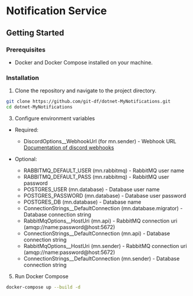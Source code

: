 # Notification Service

## Getting Started

### Prerequisites
- Docker and Docker Compose installed on your machine.

### Installation

1. Clone the repository and navigate to the project directory.

```bash
git clone https://github.com/git-df/dotnet-MyNotifications.git
cd dotnet-MyNotifications
```
   
3. Configure environment variables

- Required:
  - DiscordOptions__WebhookUrl (for mn.sender) - Webhook URL [Documentation of discord webhooks](https://support.discord.com/hc/en-us/articles/228383668-Intro-to-Webhooks)

- Optional:
  - RABBITMQ_DEFAULT_USER (mn.rabbitmq) - RabbitMQ user name
  - RABBITMQ_DEFAULT_PASS (mn.rabbitmq) - RabbitMQ user password
  - POSTGRES_USER (mn.database) - Database user name
  - POSTGRES_PASSWORD (mn.database) - Database user password
  - POSTGRES_DB (mn.database) -  Database name
  - ConnectionStrings__DefaultConnection (mn.database.migrator) - Database connection string
  - RabbitMqOptions__HostUri (mn.api) - RabbitMQ connection uri (amqp://name:password@host:5672)
  - ConnectionStrings__DefaultConnection (mn.api) - Database connection string
  - RabbitMqOptions__HostUri (mn.sender) - RabbitMQ connection uri (amqp://name:password@host:5672)
  - ConnectionStrings__DefaultConnection (mn.sender) - Database connection string
   
5. Run Docker Compose

```bash
docker-compose up --build -d
```
